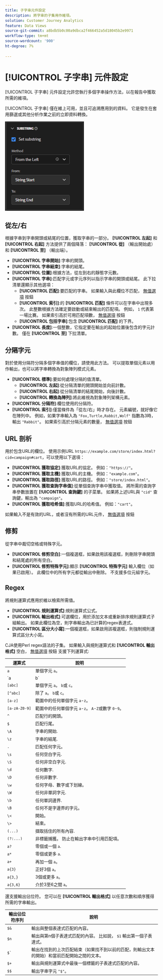 ```yaml
---
title: 子字串元件設定
description: 將字串的子集用作維項。
solution: Customer Journey Analytics
feature: Data Views
source-git-commit: a8bdb5b0c00a9dbca2f466452a5d18045b2e9971
workflow-type: tm+mt
source-wordcount: '900'
ht-degree: 7%

---
```


# [!UICONTROL 子字串] 元件設定

[!UICONTROL 子字串] 元件設定允許您執行多個字串操作方法，以在報告中獲取所需的維項。

[!UICONTROL 子字串] 僅在維上可用，並且可追溯應用到的資料。 它是發生在套用篩選或其他分析作業之前的立即資料轉換。

![子字串設定](../assets/substring-settings.png)

## 從左/右

根據字串到字串開頭或結尾的位置，獲取字串的一部分。 **[!UICONTROL 左起]** 和 **[!UICONTROL 右起]** 方法提供了兩個降落： **[!UICONTROL 從]** （輸出開始處）和 **[!UICONTROL 至]** （輸出端）。

* **[!UICONTROL 字串開始]**:字串的開頭。
* **[!UICONTROL 字串結束]**:字串的結尾。
* **[!UICONTROL 位置]**:根據方法，從左到右的靜態字元數。
* **[!UICONTROL 字串]**:匹配字元或字元序列以指示字串的開頭或結尾。 此下拉清單還顯示其他選項：
   * **[!UICONTROL 匹配]**:要匹配的字串。 如果輸入與此欄位不匹配， [無值選項](no-value-options.md) 按鈕
   * **[!UICONTROL 索引]**:的 **[!UICONTROL 匹配]** 條件可以在字串中出現多次。 此整數根據方法確定要啟動或結束輸出的匹配項。 例如， `1` 代表第一場比賽。 如果索引高於可用匹配項數， [無值選項](no-value-options.md) 按鈕
   * **[!UICONTROL 包括字串]**:包含 **[!UICONTROL 匹配]** 的下界。
* **[!UICONTROL 長度]**:一個整數，它指定要在輸出的起始位置後包含的字元計數。 僅在 **[!UICONTROL 至]** 下拉清單。

## 分隔字元

對於使用分隔符分隔多個字串值的欄位，請使用此方法。 可以提取單個元素以用作輸出，也可以將字串轉換為對象陣列模式元素。

* **[!UICONTROL 標準]**:要如何處理分隔的值清單。
   * **[!UICONTROL 左起]**:從分隔清單的開頭開始並向前計數。
   * **[!UICONTROL 右起]**:從分隔清單的結尾開始，向後計數。
   * **[!UICONTROL 轉換為陣列]**:將此維視為對象陣列架構元素。
* **[!UICONTROL 分隔符]**:欄位使用的分隔符。
* **[!UICONTROL 索引]**:僅當條件為「從左/右」時才存在。 元素編號，就好像它在陣列中。 例如，如果字串輸入為 `"Fox,Turtle,Rabbit,Wolf"` 指數為3時，輸出 `"Rabbit"`。 如果索引高於分隔元素的數量， [無值選項](no-value-options.md) 按鈕

## URL 剖析

用於包含URL的欄位。 使用示例URL `https://example.com/store/index.html?cid=campaign#cart`，可以使用以下選項：

* **[!UICONTROL 獲取協定]**:獲取URL的協定。 例如：`"https://"`。
* **[!UICONTROL 獲取主機]**:獲取URL的主機。 例如：`"example.com"`。
* **[!UICONTROL 獲取路徑]**:獲取URL的路徑。 例如：`"store/index.html"`。
* **[!UICONTROL 獲取查詢字串值]**:從單個查詢字串中獲取值。 將所需的查詢字串參數放置在 **[!UICONTROL 查詢鍵]** 的子菜單。 如果將上述URL與 `"cid"` 查詢鍵，輸出為 `"campaign"`。
* **[!UICONTROL 獲取哈希值]**:獲取URL的哈希值。 例如：`"cart"`。

如果輸入不是有效的URL，或者沒有所需的URL元件， [無值選項](no-value-options.md) 按鈕

## 修剪

從字串中裁切空格或特殊字元。

* **[!UICONTROL 修剪空白]**:一個複選框，如果啟用該複選框，則刪除字串開頭和結尾處的所有空白。
* **[!UICONTROL 修剪特殊字元]**:顯示 **[!UICONTROL 特殊字元]** 輸入欄位（如果已啟用）。 此欄位中的所有字元都從輸出中刪除。 不支援多位元組字元。

## Regex

將規則運算式應用於維以檢索所需值。

* **[!UICONTROL 規則運算式]**:規則運算式公式。
* **[!UICONTROL 輸出格式]**:可選欄位，用於添加文本或重新排序規則運算式子組輸出。 如果此欄位為空，則字串輸出為已計算的regex表達式。
* **[!UICONTROL 區分大小寫]**:一個複選框，如果啟用該複選框，則強制規則運算式區分大小寫。

CJA使用Perl regex語法的子集。 如果輸入與規則運算式和 **[!UICONTROL 輸出格式]** 空白， [無值選項](no-value-options.md) 按鈕 支援下列運算式:

| 運算式 | 說明 |
| --- | --- |
| `a` | 單個字元 `a`。 |
| `a|b` | 單個字元 `a` 或 `b`。 |
| `[abc]` | 單個字元 `a`。 `b`或 `c`。 |
| `[^abc]` | 除了 `a`。 `b`或 `c`。 |
| `[a-z]` | 範圍中的任何單個字元 `a`-`z`。 |
| `[a-zA-Z0-9]` | 範圍中的任何單個字元 `a`-`z`。 `A`-`Z`或數字 `0`-`9`。 |
| `^` | 匹配行的開頭。 |
| `$` | 匹配行尾。 |
| `\A` | 字串的開始. |
| `\z` | 字串的結尾. |
| `.` | 匹配任何字元。 |
| `\s` | 任何空白字元. |
| `\S` | 任何非空白字元. |
| `\d` | 任何數字. |
| `\D` | 任何非數字. |
| `\w` | 任何字母、數字或下划線。 |
| `\W` | 任何非單詞字元. |
| `\b` | 任何單詞邊界. |
| `\B` | 任何不是字邊界的字元。 |
| `\<` | 開始。 |
| `\>` | 結束。 |
| `(...)` | 擷取括住的所有內容. |
| `(?:...)` | 非標籤捕獲。 防止在輸出字串中引用匹配項。 |
| `a?` | 零個或一個 `a`. |
| `a*` | 零個或更多 `a`. |
| `a+` | 再加一個 `a`。 |
| `a{3}` | 正好3個 `a`。 |
| `a{3,}` | 3個或更多 `a`。 |
| `a{3,6}` | 介於3至6之間 `a`。 |

還支援輸出佔位符。 您可以在 **[!UICONTROL 輸出格式]** 以任意次數和順序獲得所需的字串輸出。

| 輸出佔位符序列 | 說明 |
| --- | --- |
| `$&` | 輸出與整個表達式匹配的內容。 |
| `$n` | 輸出與第n個子表達式匹配的內容。 比如說， `$1` 輸出第一個子表達式。 |
| ``$` `` | 輸出在找到的上次匹配結束（如果找不到以前的匹配，則輸出文本的開始）和當前匹配開始之間的文本。 |
| `$+` | 輸出與規則運算式中最後一個標籤的子表達式匹配的內容。 |
| `$$` | 輸出字串字元 `"$"`。 |
